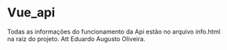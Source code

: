 # Vue_api
Todas as informações do funcionamento da Api estão no arquivo info.html na raiz do projeto.
Att Eduardo Augusto Oliveira.
